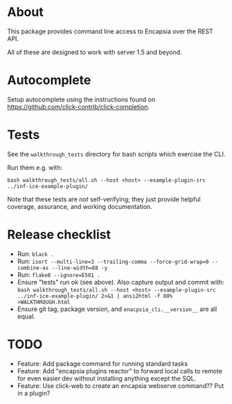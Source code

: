 # About

This package provides command line access to Encapsia over the REST API.

All of these are designed to work with server 1.5 and beyond.

# Autocomplete

Setup autocomplete using the instructions found on https://github.com/click-contrib/click-completion.

# Tests

See the `walkthrough_tests` directory for bash scripts which exercise the CLI.

Run them e.g. with:

    bash walkthrough_tests/all.sh --host <host> --example-plugin-src ../inf-ice-example-plugin/

Note that these tests are *not* self-verifying; they just provide helpful coverage, assurance, and working documentation.

# Release checklist

* Run: `black .`
* Run: `isort --multi-line=3 --trailing-comma --force-grid-wrap=0 --combine-as --line-width=88 -y`
* Run: `flake8 --ignore=E501 .`
* Ensure "tests" run ok (see above). Also capture output and commit with:
    `bash walkthrough_tests/all.sh --host <host> --example-plugin-src ../inf-ice-example-plugin/ 2>&1 | ansi2html -f 80% >WALKTHROUGH.html`
* Ensure git tag, package version, and `enacpsia_cli.__version__` are all equal.

# TODO

* Feature: Add package command for running standard tasks
* Feature: Add "encapsia plugins reactor" to forward local calls to remote for even easier dev without installing anything except the SQL.
* Feature: Use click-web to create an encapsia webserve command?? Put in a plugin?